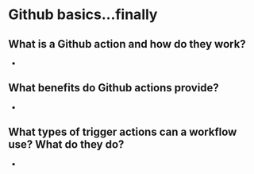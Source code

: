 # Github basics...finally

## What is a Github action and how do they work?

* 

## What benefits do Github actions provide?

* 

## What types of trigger actions can a workflow use? What do they do?

* 
